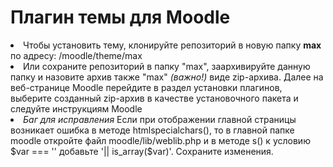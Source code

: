 # Плагин темы для Moodle
<li> Чтобы установить тему, клонируйте репозиторий в новую папку <b>max</b> по адресу: /moodle/theme/max <br>
<li> Или сохраните репозиторий в папку "max", заархивируйте данную папку и назовите архив также "max" <i>(важно!)</i> виде zip-архива. Далее на веб-странице Moodle перейдите в раздел установки плагинов, выберите созданный zip-архив в качестве установочного пакета и следуйте инструкциям Moodle
<li> <i>Баг для исправления</i> Если при отображении главной страницы возникает ошибка в методе htmlspecialchars(), то в главной папке moodle откройте файл moodle/lib/weblib.php и в методе s() к условию $var === '' добавьте '|| is_array($var)'. Сохраните изменения.
